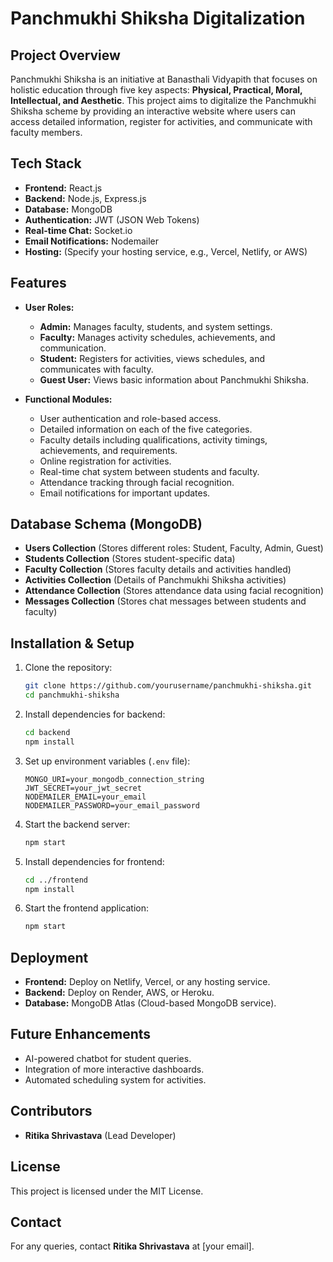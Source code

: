 # Panchmukhi Shiksha Digitalization

## Project Overview
Panchmukhi Shiksha is an initiative at Banasthali Vidyapith that focuses on holistic education through five key aspects: **Physical, Practical, Moral, Intellectual, and Aesthetic**. This project aims to digitalize the Panchmukhi Shiksha scheme by providing an interactive website where users can access detailed information, register for activities, and communicate with faculty members.

## Tech Stack
- **Frontend:** React.js
- **Backend:** Node.js, Express.js
- **Database:** MongoDB
- **Authentication:** JWT (JSON Web Tokens)
- **Real-time Chat:** Socket.io
- **Email Notifications:** Nodemailer
- **Hosting:** (Specify your hosting service, e.g., Vercel, Netlify, or AWS)

## Features
- **User Roles:**
  - **Admin:** Manages faculty, students, and system settings.
  - **Faculty:** Manages activity schedules, achievements, and communication.
  - **Student:** Registers for activities, views schedules, and communicates with faculty.
  - **Guest User:** Views basic information about Panchmukhi Shiksha.

- **Functional Modules:**
  - User authentication and role-based access.
  - Detailed information on each of the five categories.
  - Faculty details including qualifications, activity timings, achievements, and requirements.
  - Online registration for activities.
  - Real-time chat system between students and faculty.
  - Attendance tracking through facial recognition.
  - Email notifications for important updates.

## Database Schema (MongoDB)
- **Users Collection** (Stores different roles: Student, Faculty, Admin, Guest)
- **Students Collection** (Stores student-specific data)
- **Faculty Collection** (Stores faculty details and activities handled)
- **Activities Collection** (Details of Panchmukhi Shiksha activities)
- **Attendance Collection** (Stores attendance data using facial recognition)
- **Messages Collection** (Stores chat messages between students and faculty)

## Installation & Setup
1. Clone the repository:
   ```sh
   git clone https://github.com/yourusername/panchmukhi-shiksha.git
   cd panchmukhi-shiksha
   ```

2. Install dependencies for backend:
   ```sh
   cd backend
   npm install
   ```

3. Set up environment variables (`.env` file):
   ```env
   MONGO_URI=your_mongodb_connection_string
   JWT_SECRET=your_jwt_secret
   NODEMAILER_EMAIL=your_email
   NODEMAILER_PASSWORD=your_email_password
   ```

4. Start the backend server:
   ```sh
   npm start
   ```

5. Install dependencies for frontend:
   ```sh
   cd ../frontend
   npm install
   ```

6. Start the frontend application:
   ```sh
   npm start
   ```

## Deployment
- **Frontend:** Deploy on Netlify, Vercel, or any hosting service.
- **Backend:** Deploy on Render, AWS, or Heroku.
- **Database:** MongoDB Atlas (Cloud-based MongoDB service).

## Future Enhancements
- AI-powered chatbot for student queries.
- Integration of more interactive dashboards.
- Automated scheduling system for activities.

## Contributors
- **Ritika Shrivastava** (Lead Developer)

## License
This project is licensed under the MIT License.

## Contact
For any queries, contact **Ritika Shrivastava** at [your email].

